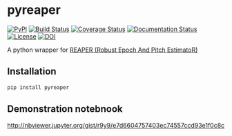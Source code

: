 # pyreaper

[![PyPI](https://img.shields.io/pypi/v/pyreaper.svg)](https://pypi.python.org/pypi/pyreaper)
[![Build Status](https://travis-ci.org/r9y9/pyreaper.svg?branch=master)](https://travis-ci.org/r9y9/pyreaper)
[![Coverage Status](https://coveralls.io/repos/r9y9/pyreaper/badge.svg?branch=master&service=github)](https://coveralls.io/github/r9y9/pyreaper?branch=master)
[![Documentation Status](https://readthedocs.org/projects/pyreaper/badge/?version=latest)](http://pyreaper.readthedocs.io/en/latest/?badge=latest)
[![License](http://img.shields.io/badge/license-MIT-brightgreen.svg?style=flat)](LICENSE.md)
[![DOI](https://zenodo.org/badge/DOI/10.5281/zenodo.1472605.svg)](https://doi.org/10.5281/zenodo.1472605)

A python wrapper for [REAPER (Robust Epoch And Pitch EstimatoR)](https://github.com/google/REAPER)

## Installation

```bash
pip install pyreaper
```

## Demonstration notebnook

http://nbviewer.jupyter.org/gist/r9y9/e7d6604757403ec74557ccd93e1f0c8c
